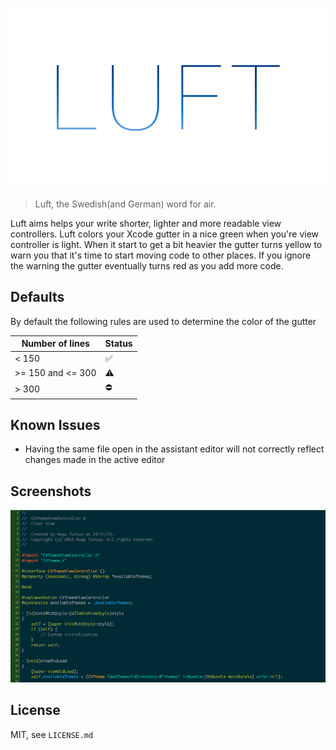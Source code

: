 ![](Resources/logo.png)

> Luft, the Swedish(and German) word for air. 

Luft aims helps your write shorter, lighter and more readable view controllers. Luft colors your Xcode gutter in a nice green when you're view controller is light. When it start to get a bit heavier the gutter turns yellow to warn you that it's time to start moving code to other places. If you ignore the warning the gutter eventually turns red as you add more code.



## Defaults

By default the following rules are used to determine the color of the gutter

| Number of lines  | Status |
|------------------|--------|
| < 150            | ✅     |
| >= 150 and <= 300| ⚠️     |
| > 300            | ⛔️     |

## Known Issues

+ Having the same file open in the assistant editor will not correctly reflect changes made in the active editor  

## Screenshots

![](Screenshots/screenshot.png)

## License
MIT, see `LICENSE.md`
